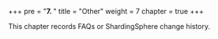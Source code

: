 +++
pre = "<b>7. </b>"
title = "Other"
weight = 7
chapter = true
+++

This chapter records FAQs or ShardingSphere change history.
